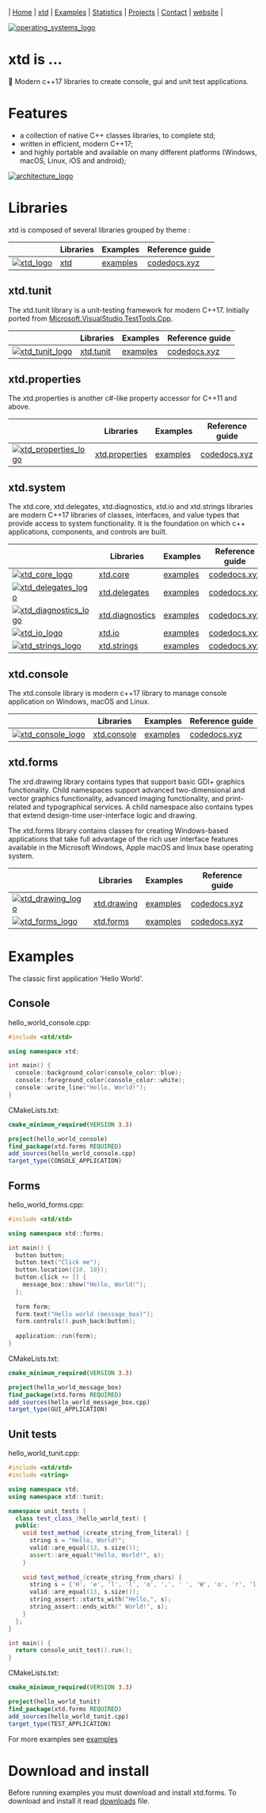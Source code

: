 | [Home](README.md) | [xtd](xtd.md) | [Examples](examples.md) | [Statistics](statistics.md) | [Projects](https://sourceforge.net/u/gammasoft71) | [Contact](contact.md) | [website](https://gammasoft71.wixsite.com/gammasoft) |

[![operating_systems_logo](pictures/operating_systems.png)](https://gammasoft71.wixsite.com/gammasoft)

# xtd is ...

💾 Modern c++17 libraries to create console, gui and unit test applications.

# Features

* a collection of native C++ classes libraries, to complete std;
* written in efficient, modern C++17;
* and highly portable and available on many different platforms (Windows, macOS, Linux, iOS and android);


[![architecture_logo](pictures/architecture.png)](libraries.md)

# Libraries

xtd is composed of several libraries grouped by theme :

|                                                                                                               | Libraries                                             | Examples                                                                        | Reference guide                                             |
|---------------------------------------------------------------------------------------------------------------|-------------------------------------------------------|---------------------------------------------------------------------------------|-------------------------------------------------------------|
| [![xtd_logo](pictures/xtd.png)](https://gammasoft71.wixsite.com/gammasoft/libraries)                                          | [xtd](https://github.com/gammasoft71/xtd)             | [examples](https://github.com/gammasoft71/xtd/tree/master/examples)             | [codedocs.xyz](https://codedocs.xyz/gammasoft71/xtd)        |

## xtd.tunit

The xtd.tunit library is a unit-testing framework for modern C++17. Initially ported from [Microsoft.VisualStudio.TestTools.Cpp](https://docs.microsoft.com/en-us/visualstudio/test/microsoft-visualstudio-testtools-cppunittestframework-api-reference).
 
|                                                                                                               | Libraries                                             | Examples                                                                        | Reference guide                                             |
|---------------------------------------------------------------------------------------------------------------|-------------------------------------------------------|---------------------------------------------------------------------------------|-------------------------------------------------------------|
| [![xtd_tunit_logo](pictures/xtd.tunit.png)](https://gammasoft71.wixsite.com/xtd-tunit)                        | [xtd.tunit](https://github.com/gammasoft71/xtd_tunit) | [examples](https://github.com/gammasoft71/xtd_tunit/tree/master/examples)       | [codedocs.xyz](https://codedocs.xyz/gammasoft71/xtd_tunit/) |

## xtd.properties

The xtd.properties is another c#-like property accessor for C++11 and above.

|                                                                                                               | Libraries                                                       | Examples                                                                        | Reference guide                                                  |
|---------------------------------------------------------------------------------------------------------------|-----------------------------------------------------------------|---------------------------------------------------------------------------------|------------------------------------------------------------------|
| [![xtd_properties_logo](pictures/xtd.properties.png)](https://gammasoft71.wixsite.com/xtd-properties)         | [xtd.properties](https://github.com/gammasoft71/xtd_properties) | [examples](https://github.com/gammasoft71/xtd_properties/tree/master/examples)  | [codedocs.xyz](https://codedocs.xyz/gammasoft71/xtd_properties/) |

## xtd.system

The xtd.core, xtd.delegates, xtd.diagnostics, xtd.io and xtd.strings libraries are modern C++17 libraries of classes, interfaces, and value types that provide access to system functionality. It is the foundation on which c++ applications, components, and controls are built.

|                                                                                                               | Libraries                                                         | Examples                                                                        | Reference guide                                                   |
|---------------------------------------------------------------------------------------------------------------|-------------------------------------------------------------------|---------------------------------------------------------------------------------|-------------------------------------------------------------------|
| [![xtd_core_logo](pictures/xtd.core.png)](https://gammasoft71.wixsite.com/xtd-core)                           | [xtd.core](https://github.com/gammasoft71/xtd_core)               | [examples](https://github.com/gammasoft71/xtd_core/tree/master/examples)        | [codedocs.xyz](https://codedocs.xyz/gammasoft71/xtd_core/)        |
| [![xtd_delegates_logo](pictures/xtd.delegates.png)](https://gammasoft71.wixsite.com/xtd-delegates)            | [xtd.delegates](https://github.com/gammasoft71/xtd_delegates)     | [examples](https://github.com/gammasoft71/xtd_delegates/tree/master/examples)   | [codedocs.xyz](https://codedocs.xyz/gammasoft71/xtd_delegates/)   |
| [![xtd_diagnostics_logo](pictures/xtd.diagnostics.png)](https://gammasoft71.wixsite.com/xtd-diagnostics)      | [xtd.diagnostics](https://github.com/gammasoft71/xtd_diagnostics) | [examples](https://github.com/gammasoft71/xtd_diagnostics/tree/master/examples) | [codedocs.xyz](https://codedocs.xyz/gammasoft71/xtd_diagnostics/) |
| [![xtd_io_logo](pictures/xtd.io.png)](https://gammasoft71.wixsite.com/xtd-io)                                 | [xtd.io](https://github.com/gammasoft71/xtd_io)                   | [examples](https://github.com/gammasoft71/xtd_io/tree/master/examples)          | [codedocs.xyz](https://codedocs.xyz/gammasoft71/xtd_io/)          |
| [![xtd_strings_logo](pictures/xtd.strings.png)](https://gammasoft71.wixsite.com/xtd-strings)                  | [xtd.strings](https://github.com/gammasoft71/xtd_strings)         | [examples](https://github.com/gammasoft71/xtd_strings/tree/master/examples)     | [codedocs.xyz](https://codedocs.xyz/gammasoft71/xtd_strings/)     |

## xtd.console

The xtd.console library is modern c++17 library to manage console application on Windows, macOS and Linux.

|                                                                                              | Libraries                                             | Examples                                                                        | Reference guide                                               |
|----------------------------------------------------------------------------------------------|-------------------------------------------------------|---------------------------------------------------------------------------------|---------------------------------------------------------------|
| [![xtd_console_logo](pictures/xtd.console.png)](https://gammasoft71.wixsite.com/xtd-console) | [xtd.console](https://github.com/gammasoft71/xtd_console) | [examples](https://github.com/gammasoft71/xtd_console/tree/master/examples) | [codedocs.xyz](https://codedocs.xyz/gammasoft71/xtd_console/) |

## xtd.forms

The xrd.drawing library contains types that support basic GDI+ graphics functionality. Child namespaces support advanced two-dimensional and vector graphics functionality, advanced imaging functionality, and print-related and typographical services. A child namespace also contains types that extend design-time user-interface logic and drawing.

The xtd.forms library contains classes for creating Windows-based applications that take full advantage of the rich user interface features available in the Microsoft Windows, Apple macOS and linux base operating system.

|                                                                                              | Libraries                                             | Examples                                                                        | Reference guide                                               |
|----------------------------------------------------------------------------------------------|-------------------------------------------------------|---------------------------------------------------------------------------------|---------------------------------------------------------------|
| [![xtd_drawing_logo](pictures/xtd.drawing.png)](https://gammasoft71.wixsite.com/xtd-drawing) | [xtd.drawing](https://github.com/gammasoft71/xtd_drawing) | [examples](https://github.com/gammasoft71/xtd_drawing/tree/master/examples)     | [codedocs.xyz](https://codedocs.xyz/gammasoft71/xtd_drawing/) |
| [![xtd_forms_logo](pictures/xtd.forms.png)](https://gammasoft71.wixsite.com/xtd-forms)       | [xtd.forms](https://github.com/gammasoft71/xtd_forms)   | [examples](https://github.com/gammasoft71/xtd_forms/tree/master/examples)       | [codedocs.xyz](https://codedocs.xyz/gammasoft71/xtd_forms/)   |


# Examples

The classic first application 'Hello World'.

## Console

hello_world_console.cpp:

```c++
#include <xtd/xtd>

using namespace xtd;

int main() {
  console::background_color(console_color::blue);
  console::foreground_color(console_color::white);
  console::write_line("Hello, World!");
}
```

CMakeLists.txt:

```cmake
cmake_minimum_required(VERSION 3.3)

project(hello_world_console)
find_package(xtd.forms REQUIRED)
add_sources(hello_world_console.cpp)
target_type(CONSOLE_APPLICATION)
```

## Forms

hello_world_forms.cpp:

```c++
#include <xtd/xtd>

using namespace xtd::forms;

int main() {
  button button;
  button.text("Click me");
  button.location({10, 10});
  button.click += [] {
    message_box::show("Hello, World!");
  };
  
  form form;
  form.text("Hello world (message_box)");
  form.controls().push_back(button);
  
  application::run(form);
}
```

CMakeLists.txt:

```cmake
cmake_minimum_required(VERSION 3.3)

project(hello_world_message_box)
find_package(xtd.forms REQUIRED)
add_sources(hello_world_message_box.cpp)
target_type(GUI_APPLICATION)
```

## Unit tests

hello_world_tunit.cpp:

```c++
#include <xtd/xtd>
#include <string>

using namespace std;
using namespace xtd::tunit;

namespace unit_tests {
  class test_class_(hello_world_test) {
  public:
    void test_method_(create_string_from_literal) {
      string s = "Hello, World!";
      valid::are_equal(13, s.size());
      assert::are_equal("Hello, World!", s);
    }
    
    void test_method_(create_string_from_chars) {
      string s = {'H', 'e', 'l', 'l', 'o', ',', ' ', 'W', 'o', 'r', 'l', 'd', '!'};
      valid::are_equal(13, s.size());
      string_assert::starts_with("Hello,", s);
      string_assert::ends_with(" World!", s);
    }
  };
}

int main() {
  return console_unit_test().run();
}
```

CMakeLists.txt:

```cmake
cmake_minimum_required(VERSION 3.3)

project(hello_world_tunit)
find_package(xtd.forms REQUIRED)
add_sources(hello_world_tunit.cpp)
target_type(TEST_APPLICATION)
```

For more examples see [examples](https://github.com/gammasoft71/xtd/tree/master/examples/README.md)

# Download and install

Before running examples you must download and install xtd.forms. To download and install it read [downloads](https://github.com/gammasoft71/xtd/tree/master/docs/downloads.md) file.
